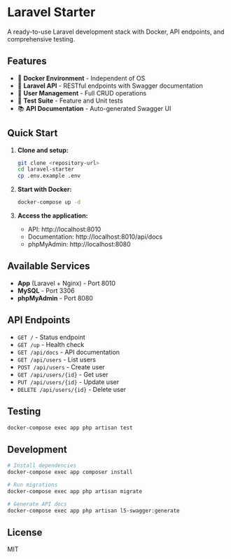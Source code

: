 # Laravel Starter

A ready-to-use Laravel development stack with Docker, API endpoints, and comprehensive testing.

## Features

-   🐳 **Docker Environment** - Independent of OS
-   🚀 **Laravel API** - RESTful endpoints with Swagger documentation
-   👥 **User Management** - Full CRUD operations
-   🧪 **Test Suite** - Feature and Unit tests
-   📚 **API Documentation** - Auto-generated Swagger UI

## Quick Start

1. **Clone and setup:**

    ```bash
    git clone <repository-url>
    cd laravel-starter
    cp .env.example .env
    ```

2. **Start with Docker:**

    ```bash
    docker-compose up -d
    ```

3. **Access the application:**
    - API: http://localhost:8010
    - Documentation: http://localhost:8010/api/docs
    - phpMyAdmin: http://localhost:8080

## Available Services

-   **App** (Laravel + Nginx) - Port 8010
-   **MySQL** - Port 3306
-   **phpMyAdmin** - Port 8080

## API Endpoints

-   `GET /` - Status endpoint
-   `GET /up` - Health check
-   `GET /api/docs` - API documentation
-   `GET /api/users` - List users
-   `POST /api/users` - Create user
-   `GET /api/users/{id}` - Get user
-   `PUT /api/users/{id}` - Update user
-   `DELETE /api/users/{id}` - Delete user

## Testing

```bash
docker-compose exec app php artisan test
```

## Development

```bash
# Install dependencies
docker-compose exec app composer install

# Run migrations
docker-compose exec app php artisan migrate

# Generate API docs
docker-compose exec app php artisan l5-swagger:generate
```

## License

MIT
